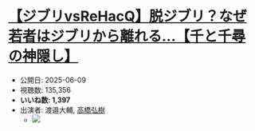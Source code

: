 # [【ジブリvsReHacQ】脱ジブリ？なぜ若者はジブリから離れる...【千と千尋の神隠し】](https://www.youtube.com/watch?v=PPIHXQ3-9JU)
-   公開日: 2025-06-09
-   視聴数: 135,356
-   **いいね数: 1,397**
-   出演者: 渡邉大輔, [高橋弘樹](/rehacq_fan/people/高橋弘樹 "wikilink")
    - [![](https://img.youtube.com/vi/PPIHXQ3-9JU/hqdefault.jpg)](https://www.youtube.com/watch?v=PPIHXQ3-9JU)
